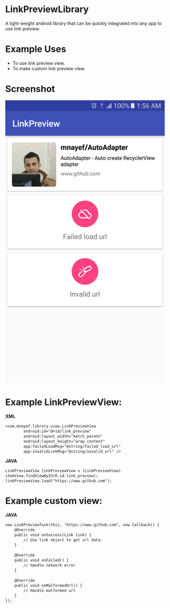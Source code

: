 # LinkPreviewLibrary
A light-weight android library that can be quickly integrated into any app to use link preview.

# Example Uses
- To use link preview view.
- To make custom link preview view.

# Screenshot
![](screenshots/screenshot.png)

# Example LinkPreviewView:

**XML**
```
<com.mnayef.library.view.LinkPreviewView
        android:id="@+id/link_preview"
        android:layout_width="match_parent"
        android:layout_height="wrap_content"
        app:failedLoadMsg="@string/failed_load_url"
        app:invalidLinkMsg="@string/invalid_url" />
```

**JAVA**
```
LinkPreviewView linkPreviewView = (LinkPreviewView) itemView.findViewById(R.id.link_preview);
linkPreviewView.load("https://www.github.com");
```

# Example custom view:

**JAVA**
```
new LinkPreviewTask(this, "https://www.github.com", new Callback() {
    @Override
    public void onSuccess(Link link) {
        // Use link object to get url data.
    }

    @Override
    public void onFailed() {
        // Handle network error
    }

    @Override
    public void onMalformedUrl() {
        // Handle malformed url 
    }
});
```